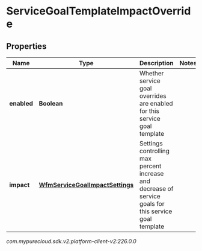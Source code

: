 # ServiceGoalTemplateImpactOverride


## Properties

| Name | Type | Description | Notes |
| ------------ | ------------- | ------------- | ------------- |
| **enabled** | **Boolean** | Whether service goal overrides are enabled for this service goal template |  |
| **impact** | [**WfmServiceGoalImpactSettings**](WfmServiceGoalImpactSettings) | Settings controlling max percent increase and decrease of service goals for this service goal template |  |




_com.mypurecloud.sdk.v2:platform-client-v2:226.0.0_
